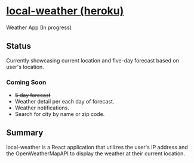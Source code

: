 # [local-weather (heroku)](https://local-weather-rakeem.herokuapp.com/)

Weather App (In progress)

## Status

Currently showcasing current location and five-day forecast based on user's location.

### Coming Soon

* ~~5 day forecast~~
* Weather detail per each day of forecast.
* Weather notifications.
* Search for city by name or zip code.

## Summary

local-weather is a React application that utilizes the user's IP address and the OpenWeatherMapAPI to display the weather at their current location.
